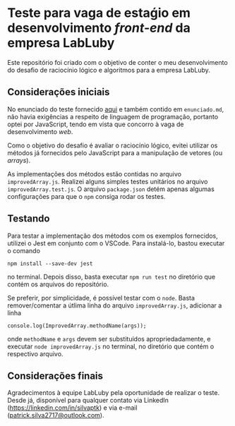 # Teste para vaga de estaǵio em desenvolvimento *front-end* da empresa LabLuby 

Este repositório foi criado com o objetivo de conter o meu desenvolvimento do desafio de raciocínio lógico e algoritmos para a empresa LabLuby.

## Considerações iniciais

No enunciado do teste fornecido [aqui](https://github.com/ubysoftware/TesteAlgoritmos) e também contido em `enunciado.md`, não havia exigências a respeito de linguagem de programação, portanto optei por JavaScript, tendo em vista que concorro à vaga de desenvolvimento *web*.

Como o objetivo do desafio é avaliar o raciocínio lógico, evitei utilizar os métodos já fornecidos pelo JavaScript para a manipulação de vetores (ou *arrays*). 

As implementações dos métodos estão contidas no arquivo `improvedArray.js`. Realizei alguns simples testes unitários no arquivo `improvedArray.test.js`. O arquivo `package.json` detém apenas algumas configurações para que o `npm` consiga rodar os testes.

## Testando

Para testar a implementação dos métodos com os exemplos fornecidos, utilizei o Jest em conjunto com o VSCode. Para instalá-lo, bastou executar o comando

```
npm install --save-dev jest
```

no terminal. Depois disso, basta executar `npm run test` no diretório que contém os arquivos do repositório.

Se preferir, por simplicidade, é possível testar com o `node`. Basta remover/comentar a útlima linha do arquivo `improvedArray.js`, adicionar a linha

```
console.log(ImprovedArray.methodName(args));
```

onde `methodName` e `args` devem ser substituídos apropriedadamente, e executar `node improvedArray.js` no terminal, no diretório que contém o respectivo arquivo.

## Considerações finais

Agradecimentos à equipe LabLuby pela oportunidade de realizar o teste. Desde já, disponível para qualquer contato via LinkedIn (https://linkedin.com/in/silvaptk) e via e-mail (patrick.silva2717@outlook.com).
